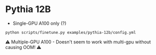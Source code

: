 # Pythia 12B

- Single-GPU A100 only (?)

```shell
python scripts/finetune.py examples/pythia-12b/config.yml
```

⚠️ Multiple-GPU A100 - Doesn't seem to work with multi-gpu without causing OOM! ⚠️
